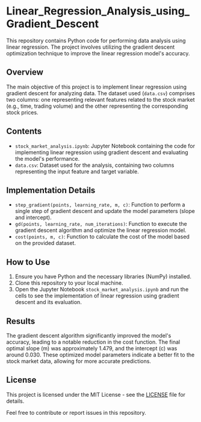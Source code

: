 # Linear_Regression_Analysis_using_Gradient_Descent

This repository contains Python code for performing data analysis using linear regression. The project involves utilizing the gradient descent optimization technique to improve the linear regression model's accuracy.

## Overview

The main objective of this project is to implement linear regression using gradient descent for analyzing data. The dataset used (`data.csv`) comprises two columns: one representing relevant features related to the stock market (e.g., time, trading volume) and the other representing the corresponding stock prices.

## Contents

- `stock_market_analysis.ipynb`: Jupyter Notebook containing the code for implementing linear regression using gradient descent and evaluating the model's performance.
- `data.csv`: Dataset used for the analysis, containing two columns representing the input feature and target variable.

## Implementation Details

- `step_gradient(points, learning_rate, m, c)`: Function to perform a single step of gradient descent and update the model parameters (slope and intercept).
- `gd(points, learning_rate, num_iterations)`: Function to execute the gradient descent algorithm and optimize the linear regression model.
- `cost(points, m, c)`: Function to calculate the cost of the model based on the provided dataset.

## How to Use

1. Ensure you have Python and the necessary libraries (NumPy) installed.
2. Clone this repository to your local machine.
3. Open the Jupyter Notebook `stock_market_analysis.ipynb` and run the cells to see the implementation of linear regression using gradient descent and its evaluation.

## Results

The gradient descent algorithm significantly improved the model's accuracy, leading to a notable reduction in the cost function. The final optimal slope (m) was approximately 1.479, and the intercept (c) was around 0.030. These optimized model parameters indicate a better fit to the stock market data, allowing for more accurate predictions.

## License

This project is licensed under the MIT License - see the [LICENSE](LICENSE) file for details.

Feel free to contribute or report issues in this repository.
